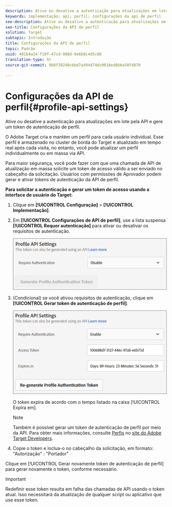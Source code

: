 ```yaml
---
description: Ative ou desative a autenticação para atualizações em lote pela API e gere um token de autenticação de perfil.
keywords: implementação; api; perfil; configurações da api de perfil
seo-description: Ative ou desative a autenticação para atualizações em lote pela API e gere um token de autenticação de perfil.
seo-title: Configurações da API de perfil
solution: Target
subtopic: Introdução
title: Configurações da API de perfil
topic: Padrão
uuid: 481b4a14-f10f-47cd-988d-9e6b8c4d5c00
translation-type: ht
source-git-commit: 9b8f39240cbbd7a494d74dc0016ed666a58fd870

---
```



# Configurações da API de perfil{#profile-api-settings}

Ative ou desative a autenticação para atualizações em lote pela API e gere um token de autenticação de perfil.

O Adobe Target cria e mantém um perfil para cada usuário individual. Esse perfil é armazenado no cluster de borda do Target e atualizado em tempo real após cada visita, no entanto, você pode atualizar um perfil individualmente ou em massa via API.

Para maior segurança, você pode fazer com que uma chamada de API de atualização em massa solicite um token de acesso válido a ser enviado no cabeçalho da solicitação. Usuários com permissões de Aprovador podem gerar e ativar tokens de autenticação da API de perfil.

**Para solicitar a autenticação e gerar um token de acesso usando a interface de usuário do Target:**

1. Clique em **[!UICONTROL Configuração]** &gt; **[!UICONTROL Implementação]**.
1. Em **[!UICONTROL Configurações de API de perfil]**, use a lista suspensa **[!UICONTROL Requer autenticação]** para ativar ou desativar os requisitos de autenticação.

   ![](assets/profile_api_settings.png)

1. (Condicional) se você ativou requisitos de autenticação, clique em **[!UICONTROL Gerar token de autenticação de perfil]**.

   ![](assets/profile_api_settings_2.png)

   O token expira de acordo com o tempo listado na caixa [!UICONTROL Expira em].

   >[!NOTE]
   >
   >Também é possível gerar um token de autenticação de perfil por meio da API. Para obter mais informações, consulte [Perfis](https://developers.adobetarget.com/api/#profiles) no [site do Adobe Target Developers](https://developers.adobetarget.com/).

1. Copie o token e inclua-o no cabeçalho da solicitação, em formato: &quot;Autorização&quot; : &quot;Portador&quot;

Clique em [!UICONTROL Gerar novamente token de autenticação de perfil] para gerar novamente o token, conforme necessário.

>[!IMPORTANT]
>
>Redefinir esse token resulta em falha das chamadas de API usando o token atual. Isso necessitará da atualização de qualquer script ou aplicativo que use esse token.

